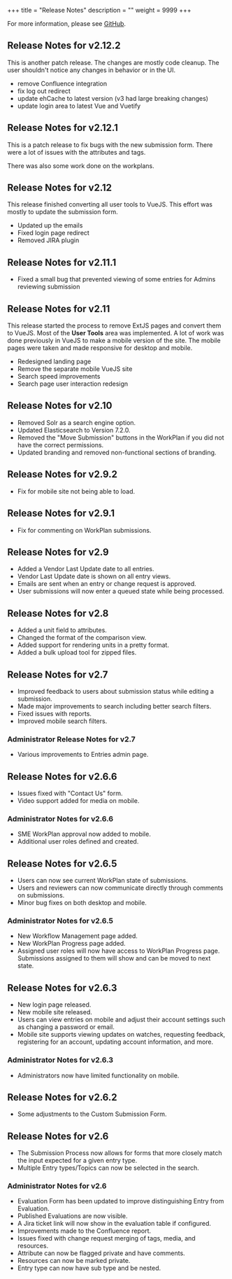 +++
title = "Release Notes"
description = ""
weight = 9999
+++

For more information, please see [GitHub](https://github.com/spoonsite/SPOON/releases).

## Release Notes for v2.12.2

This is another patch release. The changes are mostly code cleanup. The user shouldn't notice any changes in behavior or in the UI.

- remove Confluence integration
- fix log out redirect
- update ehCache to latest version (v3 had large breaking changes)
- update login area to latest Vue and Vuetify

## Release Notes for v2.12.1

This is a patch release to fix bugs with the new submission form. There were a lot of issues with the attributes and tags.

There was also some work done on the workplans.

## Release Notes for v2.12

This release finished converting all user tools to VueJS. This effort was mostly to update the submission form.

* Updated up the emails
* Fixed login page redirect
* Removed JIRA plugin

## Release Notes for v2.11.1

* Fixed a small bug that prevented viewing of some entries for Admins reviewing submission

## Release Notes for v2.11

This release started the process to remove ExtJS pages and convert them to VueJS. Most of the **User Tools** area was implemented. A lot of work was done previously in VueJS to make a mobile version of the site. The mobile pages were taken and made responsive for desktop and mobile.

* Redesigned landing page
* Remove the separate mobile VueJS site
* Search speed improvements
* Search page user interaction redesign

## Release Notes for v2.10

* Removed Solr as a search engine option.
* Updated Elasticsearch to Version 7.2.0.
* Removed the "Move Submission" buttons in the WorkPlan if you did not have the correct permissions.
* Updated branding and removed non-functional sections of branding.

## Release Notes for v2.9.2

* Fix for mobile site not being able to load.

## Release Notes for v2.9.1

* Fix for commenting on WorkPlan submissions.

## Release Notes for v2.9

* Added a Vendor Last Update date to all entries.
* Vendor Last Update date is shown on all entry views.
* Emails are sent when an entry or change request is approved.
* User submissions will now enter a queued state while being processed.

## Release Notes for v2.8

* Added a unit field to attributes.
* Changed the format of the comparison view.
* Added support for rendering units in a pretty format.
* Added a bulk upload tool for zipped files.

## Release Notes for v2.7

* Improved feedback to users about submission status while editing a submission.
* Made major improvements to search including better search filters.
* Fixed issues with reports.
* Improved mobile search filters.

### Administrator Release Notes for v2.7

* Various improvements to Entries admin page.

## Release Notes for v2.6.6

* Issues fixed with "Contact Us" form.
* Video support added for media on mobile.

### Administrator Notes for v2.6.6

* SME WorkPlan approval now added to mobile.
* Additional user roles defined and created.

## Release Notes for v2.6.5

* Users can now see current WorkPlan state of submissions.
* Users and reviewers can now communicate directly through comments on submissions.
* Minor bug fixes on both desktop and mobile.

### Administrator Notes for v2.6.5

* New Workflow Management page added.
* New WorkPlan Progress page added.
* Assigned user roles will now have access to WorkPlan Progress page. Submissions assigned to them will show and can be moved to next state.

## Release Notes for v2.6.3

* New login page released.
* New mobile site released.
* Users can view entries on mobile and adjust their account settings such as changing a password or email.
* Mobile site supports viewing updates on watches, requesting feedback, registering for an account, updating account information, and more.

### Administrator Notes for v2.6.3

* Administrators now have limited functionality on mobile.

## Release Notes for v2.6.2

* Some adjustments to the Custom Submission Form.

## Release Notes for v2.6

* The Submission Process now allows for forms that more closely match the input expected for a given entry type.
* Multiple Entry types/Topics can now be selected in the search.

### Administrator Notes for v2.6

* Evaluation Form has been updated to improve distinguishing Entry from Evaluation.
* Published Evaluations are now visible.
* A Jira ticket link will now show in the evaluation table if configured.
* Improvements made to the Confluence report.
* Issues fixed with change request merging of tags, media, and resources.
* Attribute can now be flagged private and have comments.
* Resources can now be marked private.
* Entry type can now have sub type and be nested.
